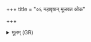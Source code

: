 +++
title = "०६ महावृषान् मूजवत ओक"

+++
<details><summary>मूलम् (GR)</summary>

महावृषान् मूजवत  
ओक एधि परेत्य ।  
व्रतानि तक्मने ब्रूमो  
अन्यक्षेत्राणि वा इमाः ॥
</details>